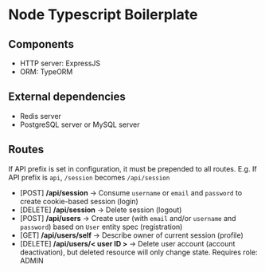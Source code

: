 # Node Typescript Boilerplate

## Components
- HTTP server: ExpressJS
- ORM: TypeORM

## External dependencies
- Redis server
- PostgreSQL server or MySQL server

## Routes
If API prefix is set in configuration, it must be prepended to all routes. E.g. If API prefix is `api`, `/session` becomes `/api/session`

- [POST] **/api/session** -> Consume `username` or `email` and `password` to create cookie-based session (login)
- [DELETE] **/api/session** -> Delete session (logout)
- [POST] **/api/users** -> Create user (with `email` and/or `username` and `password`) based on `User` entity spec (registration)
- [GET] **/api/users/self** -> Describe owner of current session (profile)
- [DELETE] **/api/users/< user ID >** -> Delete user account (account deactivation), but deleted resource will only change state. Requires role: ADMIN
